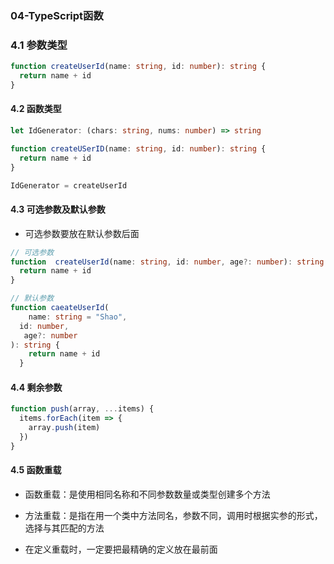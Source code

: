 ### 																													04-TypeScript函数

### 4.1 参数类型

```typescript
function createUserId(name: string, id: number): string {
  return name + id
}
```

#### 4.2 函数类型

```typescript
let IdGenerator: (chars: string, nums: number) => string

function createUSerID(name: string, id: number): string {
  return name + id
}

IdGenerator = createUserId
```

#### 4.3 可选参数及默认参数

- 可选参数要放在默认参数后面

```typescript
// 可选参数
function  createUserId(name: string, id: number, age?: number): string {
  return name + id
}

// 默认参数
function caeateUserId(
	name: string = "Shao",
  id: number,
   age?: number
): string {
    return name + id
  }
```

#### 4.4 剩余参数

```typescript
function push(array, ...items) {
  items.forEach(item => {
    array.push(item)
  })
}
```

#### 4.5 函数重载

- 函数重载：是使用相同名称和不同参数数量或类型创建多个方法

- 方法重载：是指在用一个类中方法同名，参数不同，调用时根据实参的形式，选择与其匹配的方法
- 在定义重载时，一定要把最精确的定义放在最前面